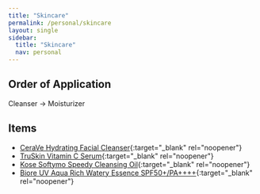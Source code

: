 ```yaml
---
title: "Skincare"
permalink: /personal/skincare
layout: single
sidebar:
  title: "Skincare"
  nav: personal
---
```


## Order of Application
Cleanser &rarr; Moisturizer

## Items
- [CeraVe Hydrating Facial Cleanser](https://www.cerave.com/skincare/cleansers/hydrating-facial-cleanser){:target="_blank" rel="noopener"}
- [TruSkin Vitamin C Serum](https://www.amazon.com/gp/product/B01M4MCUAF/ref=ox_sc_saved_title_2?smid=A3PYXGO7OVEV2N&psc=1){:target="_blank" rel="noopener"}
- [Kose Softymo Speedy Cleansing Oil](https://www.amazon.com/KOSE-SOFTYMO-Speedy-Cleansing-230ml/dp/B000V2FBAQ){:target="_blank" rel="noopener"}
- [Biore UV Aqua Rich Watery Essence SPF50+/PA++++](https://www.amazon.com/gp/product/B071H7P3T8/ref=ppx_yo_dt_b_asin_title_o00_s00?ie=UTF8&psc=1){:target="_blank" rel="noopener"}
